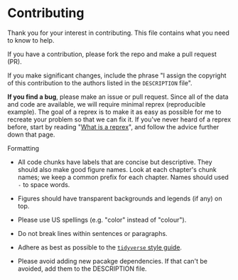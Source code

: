 # Contributing

Thank you for your interest in contributing. This file contains what you need to know to help. 

If you have a contribution, please fork the repo and make a pull request (PR). 

If you make significant changes, include the phrase "I assign the copyright of this contribution to the authors listed in the `DESCRIPTION` file".

__If you find a bug__, please make an issue or pull request. Since all of the data and code are available, we will require minimal reprex (reproducible example). The goal of a reprex is to make it as easy as possible for me to recreate your problem so that we can fix it. If you've never heard of a reprex before, start by reading "[What is a reprex](https://github.com/tidyverse/reprex#what-is-a-reprex)", and follow the advice further down that page. 

Formatting

 * All code chunks have labels that are concise but descriptive. They should also make good figure names. Look at each chapter's chunk names; we keep a common prefix for each chapter. Names should used `-` to space words.
 
 * Figures should have transparent backgrounds and legends (if any) on top.
 
 * Please use US spellings (e.g. "color" instead of "colour"). 
 
 * Do not break lines within sentences or paragraphs. 
 
 * Adhere as best as possible to the [`tidyverse` style guide](https://style.tidyverse.org/). 
 
 * Please avoid adding new pacakge dependencies. If that can't be avoided, add them to the DESCRIPTION file. 
 